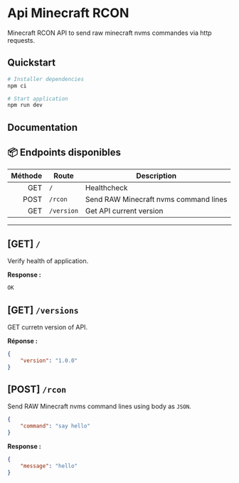 # Api Minecraft RCON

Minecraft RCON API to send raw minecraft nvms commandes via http requests.

## Quickstart

```sh
# Installer dependencies
npm ci

# Start application
npm run dev
```

## Documentation

## 📦 Endpoints disponibles

| Méthode | Route      | Description                           |
| ------: | ---------- | ------------------------------------- |
|     GET | `/`        | Healthcheck                           |
|    POST | `/rcon`    | Send RAW Minecraft nvms command lines |
|     GET | `/version` | Get API current version               |

---

## [GET] `/`

Verify health of application.

**Response :**

```sh
OK
```

## [GET] `/versions`

GET curretn version of API.

**Réponse :**

```json
{
	"version": "1.0.0"
}
```

## [POST] `/rcon`

Send RAW Minecraft nvms command lines using body as `JSON`.

```json
{
	"command": "say hello"
}
```

**Response :**

```json
{
	"message": "hello"
}
```
